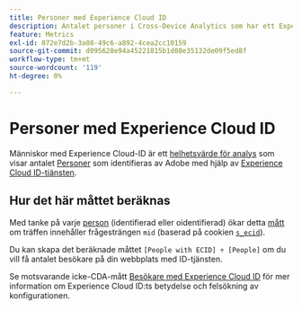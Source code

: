 ```yaml
---
title: Personer med Experience Cloud ID
description: Antalet personer i Cross-Device Analytics som har ett Experience Cloud-ID.
feature: Metrics
exl-id: 072e7d2b-3a08-49c6-a892-4cea2cc10159
source-git-commit: d095628e94a45221815b1d08e35132de09f5ed8f
workflow-type: tm+mt
source-wordcount: '119'
ht-degree: 0%

---
```


# Personer med Experience Cloud ID

Människor med Experience Cloud-ID är ett [helhetsvärde för analys](../cda/overview.md) som visar antalet [Personer](people.md) som identifieras av Adobe med hjälp av [Experience Cloud ID-tjänsten](https://experienceleague.adobe.com/docs/id-service/using/home.html).

## Hur det här måttet beräknas

Med tanke på varje [person](people.md) (identifierad eller oidentifierad) ökar detta [mått](overview.md) om träffen innehåller frågesträngen `mid` (baserad på cookien [`s_ecid`](https://experienceleague.adobe.com/docs/core-services/interface/ec-cookies/cookies-analytics.html)).

Du kan skapa det beräknade måttet `[People with ECID] ÷ [People]` om du vill få antalet besökare på din webbplats med ID-tjänsten.

Se motsvarande icke-CDA-mått [Besökare med Experience Cloud ID](visitors-with-ecid.md) för mer information om Experience Cloud ID:ts betydelse och felsökning av konfigurationen.
